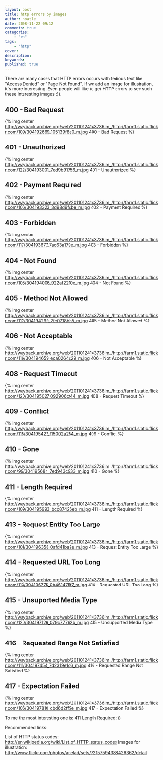 ```yaml
---
layout: post
title: http errors by images
author: hoatle
date: 2008-11-22 09:12
comments: true
categories:
    - "en"
tags:
    - "http"
cover:
description:
keywords:
published: true
---
```


There are many cases that HTTP errors occurs with tedious text like "Access Denied" or
"Page Not Found". If we add an image for illustration, it's more interesting. Even people will like
to get HTTP errors to see such these interesting images :)).

<!-- more -->

400 - Bad Request
-----------------

{% img center http://wayback.archive.org/web/20110124143736im_/http://farm1.static.flickr.com/109/304192669_105139f8e0_m.jpg 400 - Bad Request %}

401 - Unauthorized
------------------

{% img center http://wayback.archive.org/web/20110124143736im_/http://farm1.static.flickr.com/122/304193001_7ed9b91756_m.jpg  401 - Unauthorized %}


402 - Payment Required
----------------------

{% img center http://wayback.archive.org/web/20110124143736im_/http://farm1.static.flickr.com/106/304193323_3d98d9fcbe_m.jpg 402 - Payment Required %}

403 - Forbidden
---------------

{% img center http://wayback.archive.org/web/20110124143736im_/http://farm1.static.flickr.com/117/304193677_7ac63a179e_m.jpg 403 - Forbidden %}


404 - Not Found
---------------

{% img center http://wayback.archive.org/web/20110124143736im_/http://farm1.static.flickr.com/105/304194006_922af2210e_m.jpg 404 - Not Found %}

405 - Method Not Allowed
------------------------

{% img center http://wayback.archive.org/web/20110124143736im_/http://farm1.static.flickr.com/112/304194299_2fc0718bb5_m.jpg 405 - Method Not Allowed %}

406 - Not Acceptable
--------------------

{% img center http://wayback.archive.org/web/20110124143736im_/http://farm1.static.flickr.com/116/304194659_eca0264c29_m.jpg 406 - Not Acceptable %}

408 - Request Timeout
---------------------

{% img center http://wayback.archive.org/web/20110124143736im_/http://farm1.static.flickr.com/120/304195027_092906cf44_m.jpg 408 - Request Timeout %}

409 - Conflict
--------------

{% img center http://wayback.archive.org/web/20110124143736im_/http://farm1.static.flickr.com/115/304195427_f15002a254_m.jpg 409 - Conflict %}

410 - Gone
----------

{% img center http://wayback.archive.org/web/20110124143736im_/http://farm1.static.flickr.com/99/304195684_7ed943c933_m.jpg 410 - Gone %}

411 - Length Required
---------------------

{% img center http://wayback.archive.org/web/20110124143736im_/http://farm1.static.flickr.com/109/304195993_bcc87426eb_m.jpg 411 - Length Required %}


413 - Request Entity Too Large
------------------------------

{% img center http://wayback.archive.org/web/20110124143736im_/http://farm1.static.flickr.com/101/304196358_0afd41ba2e_m.jpg 413 - Request Entity Too Large %}


414 - Requested URL Too Long
----------------------------

{% img center http://wayback.archive.org/web/20110124143736im_/http://farm1.static.flickr.com/113/304196775_0b461475f7_m.jpg 414 - Requested URL Too Long %}


415 - Unsuported Media Type
---------------------------

{% img center http://wayback.archive.org/web/20110124143736im_/http://farm1.static.flickr.com/120/304197126_079c77762b_m.jpg 415 - Unsupported Media Type %}

416 - Requested Range Not Satisfied
-----------------------------------

{% img center http://wayback.archive.org/web/20110124143736im_/http://farm1.static.flickr.com/111/304197454_7d2319e1d6_m.jpg 416 - Requested Range Not Satisfied %}

417 - Expectation Failed
------------------------

{% img center http://wayback.archive.org/web/20110124143736im_/http://farm1.static.flickr.com/106/304197810_cbd6d2ff5e_m.jpg 417 - Expectation Failed %}

To me the most interesting one is: 411 Length Required :))

Recommended links:

List of HTTP status codes: http://en.wikipedia.org/wiki/List_of_HTTP_status_codes
Images for illustration: http://www.flickr.com/photos/apelad/sets/72157594388426362/detail
